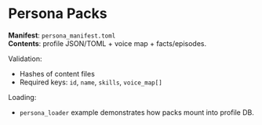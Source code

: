 # Persona Packs

**Manifest**: `persona_manifest.toml`  
**Contents**: profile JSON/TOML + voice map + facts/episodes.

Validation:
- Hashes of content files
- Required keys: `id`, `name`, `skills`, `voice_map[]`

Loading:
- `persona_loader` example demonstrates how packs mount into profile DB.